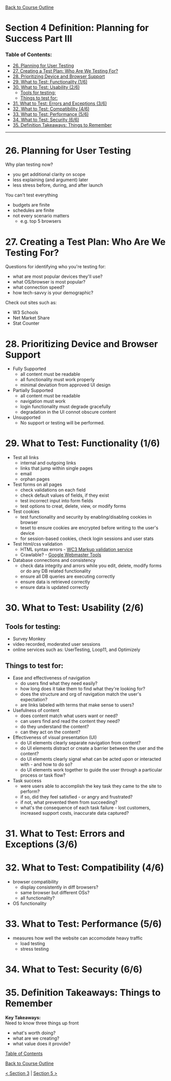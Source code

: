 [Back to Course Outline](../README.md)  

# Section 4 Definition: Planning for Success Part III <!-- omit in toc -->

### Table of Contents:  
- [26. Planning for User Testing](#26-planning-for-user-testing)
- [27. Creating a Test Plan: Who Are We Testing For?](#27-creating-a-test-plan-who-are-we-testing-for)
- [28. Prioritizing Device and Browser Support](#28-prioritizing-device-and-browser-support)
- [29. What to Test: Functionality (1/6)](#29-what-to-test-functionality-16)
- [30. What to Test: Usability (2/6)](#30-what-to-test-usability-26)
  - [Tools for testing:](#tools-for-testing)
  - [Things to test for:](#things-to-test-for)
- [31. What to Test: Errors and Exceptions (3/6)](#31-what-to-test-errors-and-exceptions-36)
- [32. What to Test: Compatibility (4/6)](#32-what-to-test-compatibility-46)
- [33. What to Test: Performance (5/6)](#33-what-to-test-performance-56)
- [34. What to Test: Security (6/6)](#34-what-to-test-security-66)
- [35. Definition Takeaways: Things to Remember](#35-definition-takeaways-things-to-remember)

_____  

# 26. Planning for User Testing

Why plan testing now?

- you get additional clarity on scope
- less explaining (and argument) later
- less stress before, during, and after launch  

You can't test everything

- budgets are finite
- schedules are finite
- not every scenario matters
  - e.g. top 5 browsers

# 27. Creating a Test Plan: Who Are We Testing For?

Questions for identifying who you're testing for:

- what are most popular devices they'll use?
- what OS/browser is most popular?
- what connection speed?
- how tech-savvy is your demographic?

Check out sites such as:

- W3 Schools
- Net Market Share
- Stat Counter

# 28. Prioritizing Device and Browser Support

- Fully Supported
  - all content must be readable
  - all functionality must work properly
  - minimal deviation from approved UI design
- Partially Supported
  - all content must be readable
  - navigation must work
  - login functionality must degrade gracefully
  - degradation in the UI connot obscure content
- Unsupported
  - No support or testing will be performed.  

# 29. What to Test: Functionality (1/6)

- Test all links
  - internal and outgoing links
  - links that jump within single pages
  - email
  - orphan pages
- Test forms on all pages
  - check validations on each field
  - check default values of fields, if they exist
  - test incorrect input into form fields
  - test options to creat, delete, view, or modify forms
- Test cookies
  - test functionality and security by enabling/disabling cookies in browser
  - teset to ensure cookies are encrypted before writing to the user's device
  - for session-based cookies, check login sessions and user stats
- Test html/css validation
  - HTML syntax errors - [WC3 Markup validation service](http://validator.w3.org)
  - Crawlable? - [Google Webmaster Tools](https://www.google.com/webmasters/tools)
- Database connections and consistency
  - check data integrity and arrors while you edit, delete, modify forms or do any DB related functionality
  - ensure all DB queries are executing correctly
  - ensure data is retrieved correctly
  - ensure data is updated correctly

# 30. What to Test: Usability (2/6)

## Tools for testing: 

  - Survey Monkey
  - video recorded, moderated user sessions
  - online services such as: UserTesting, Loop11, and Optimizely

## Things to test for:

- Ease and effectiveness of navigation
  - do users find what they need easily?
  - how long does it take them to find what they're looking for?
  - does the structure and org of navigation match the user's expectation?
  - are links labeled with terms that make sense to users?
- Usefulness of content
  - does content match what users want or need?
  - can users find and read the content they need?
  - do they understand the content?
  - can they act on the content?
- Effectiveness of visual presentation (UI)
  - do UI elements clearly separate navigation from content?
  - do UI elements distract or create a barrier between the user and the content?
  - do UI elements clearly signal what can be acted upon or interacted with - and how to do so?
  - do UI elements work together to guide the user through a particular process or task flow?
- Task success  
  - were users able to accomplish the key task they came to the site to perform?
  - if so, did they feel satisfied - or angry and frustrated?
  - if not, what prevented them from succeeding?
  - what's the consequence of each task failure - lost customers, increased support costs, inaccurate data captured?

# 31. What to Test: Errors and Exceptions (3/6)

# 32. What to Test: Compatibility (4/6)

- browser compatibility
  - display consistently in diff browsers?
  - same browser but different OSs?
  - all functionality?
- OS functionality


# 33. What to Test: Performance (5/6)

- measures how well the website can accomodate heavy traffic
  - load testing
  - stress testing

# 34. What to Test: Security (6/6)

# 35. Definition Takeaways: Things to Remember

**Key Takeaways:**  
Need to know three things up front  
- what's worth doing?
- what are we creating?
- what value does it provide?


[Table of Contents](#Table-of-Contents:)  

[Back to Course Outline](../README.md)  

[< Section 3](../notes/notes-section-03.md) | [Section 5 >](../notes/notes-section-05.md)  